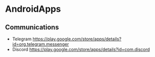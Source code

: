 # AndroidApps

## Communications 
- Telegram https://play.google.com/store/apps/details?id=org.telegram.messenger
- Discord https://play.google.com/store/apps/details?id=com.discord
